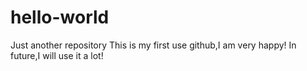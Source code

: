 # hello-world
Just another repository
This is my first use github,I am very happy!
In future,I will use it a lot!
